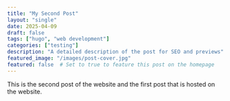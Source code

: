 ```yaml
---
title: "My Second Post"
layout: "single"
date: 2025-04-09
draft: false
tags: ["hugo", "web development"]
categories: ["testing"]
description: "A detailed description of the post for SEO and previews"
featured_image: "/images/post-cover.jpg"
featured: false  # Set to true to feature this post on the homepage
---
```


This is the second post of the website and the first post that is hosted on the website.